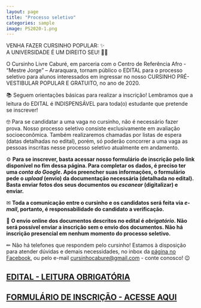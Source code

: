 ```yaml
---
layout: page
title: "Processo seletivo"
categories: sample
image: PS2020-1.png
---
```


VENHA FAZER CURSINHO POPULAR: ✨ <br>
A UNIVERSIDADE É UM DIREITO SEU! 👩‍🎓

O Cursinho Livre Caburé, em parceria com o Centro de Referência Afro - “Mestre Jorge” – Araraquara, tornam público o EDITAL para o processo seletivo para alunos interessados em ingressar no nosso CURSINHO PRÉ-VESTIBULAR POPULAR E GRATUITO, no ano de 2020.

📚 Seguem orientações básicas para realizar a inscrição! Lembramos que a leitura do EDITAL é INDISPENSÁVEL para toda(o) estudante que pretende se inscrever!

🤓 Para se candidatar a uma vaga no cursinho, não é necessário fazer prova. Nosso processo seletivo consiste exclusivamente em avaliação socioeconômica. Também realizaremos chamadas por listas de espera (datas detalhadas no edital), porém, só poderão concorrer a uma vaga as pessoas inscritas nesse processo seletivo atualmente em andamento.

⚙ **Para se inscrever, basta acessar nosso formulário de inscrição pelo link disponível no fim dessa página. Para completar os dados, é preciso ter uma *conta do Google*. Após preencher suas informações, o formulário pede o *upload* (envio) da documentação necessária (detalhada no edital). Basta enviar fotos dos seus documentos ou *escanear* (digitalizar) e enviar.**

✉ **Toda a comunicação entre o cursinho e os candidatos será feita via *e-mail*, portanto, é responsabilidade do candidato a verificação.**

📌 **O envio online dos documentos descritos no edital é *obrigatório*. Não será possível enviar a inscrição sem o envio dos documentos. Não há inscrição presencial em nenhum momento do processo seletivo.**

✏ Não há telefones que respondem pelo cursinho! Estamos à disposição para atender dúvidas e demais necessidades, no inbox da <a href="https://www.facebook.com/cursinhocabure">página no Facebook</a>, ou pelo e-mail <a href="mailto:cursinhocabure@gmail.com">cursinhocabure@gmail.com</a> - conte conosco! 😉

## <a href="https://ia601506.us.archive.org/30/items/edital2020/EDITAL%202020.pdf"><u><b>EDITAL - LEITURA OBRIGATÓRIA</b></u></a>

## <a href="https://docs.google.com/forms/d/e/1FAIpQLSffSukusPnN6LUeusPr2TvwR7cuDGOK4-9R-b56rvzih5la3g/viewform"><u><b>FORMULÁRIO DE INSCRIÇÃO - ACESSE AQUI</b></u></a>